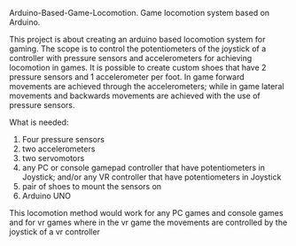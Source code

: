 Arduino-Based-Game-Locomotion.
Game locomotion system based on Arduino. 

This project is about creating an arduino based locomotion system for gaming. The scope is to control the potentiometers of the joystick of a controller with pressure sensors and accelerometers for achieving locomotion in games. It is possible to create custom shoes that have 2 pressure sensors and 1 accelerometer per foot. In game forward movements are achieved through the accelerometers; while in game lateral movements and backwards movements are achieved with the use of pressure sensors.

What is needed:

1) Four pressure sensors
2) two accelerometers
3) two servomotors
4) any PC or console gamepad controller that have potentiometers in Joystick; and/or any VR controller that have potentiometers in Joystick
5) pair of shoes to mount the sensors on 
6) Arduino UNO

This locomotion method would work for any PC games and console games and for vr games where in the vr game the movements are controlled by the joystick of a vr controller
